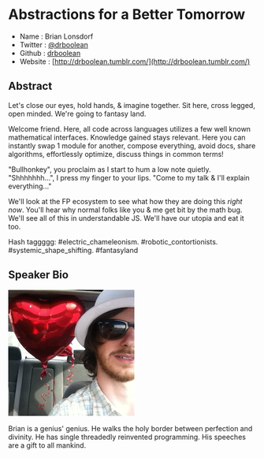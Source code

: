 # Abstractions for a Better Tomorrow

* Name      : Brian Lonsdorf
* Twitter   : [@drboolean](https://twitter.com/drboolean)
* Github    : [drboolean](https://github.com/drboolean/)
* Website   : [http://drboolean.tumblr.com/](http://drboolean.tumblr.com/)


## Abstract

Let's close our eyes, hold hands, & imagine together. Sit here, cross legged, open minded.
We're going to fantasy land.

Welcome friend. Here, all code across languages utilizes a few well known mathematical interfaces.
Knowledge gained stays relevant. Here you can instantly swap 1 module for another,
compose everything, avoid docs, share algorithms, effortlessly optimize, discuss things in common terms!

"Bullhonkey", you proclaim as I start to hum a low note quietly.
"Shhhhhhh...", I press my finger to your lips. "Come to my talk & I'll explain everything..."
                                                               
We'll look at the FP ecosystem to see what how they are doing this _right now_.
You'll hear why normal folks like you & me get bit by the math bug.
We'll see all of this in understandable JS. We'll have our utopia and eat it too.

Hash taggggg: \#electric\_chameleonism. \#robotic\_contortionists. \#systemic\_shape\_shifting. \#fantasyland


## Speaker Bio

![Brian Lonsdorf](images/drboolean.png)

Brian is a genius' genius.
He walks the holy border between perfection and divinity.
He has single threadedly reinvented programming.
His speeches are a gift to all mankind.